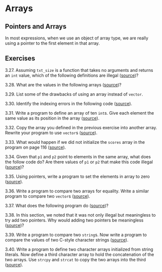 # Arrays

## Pointers and Arrays

In most expressions, when we use an object of array type, we are really using
a pointer to the first element in that array.

## Exercises

3.27. Assuming `txt_size` is a function that takes no arguments and returns an
`int` value, which of the following definitions are illegal
([source](./ex_3_27.cpp))?

3.28. What are the values in the following arrays ([source](./ex_3_28.cpp))?

3.29. List some of the drawbacks of using an array instead of `vector`.

3.30. Identify the indexing errors in the following code
([source](./ex_3_30.cpp)).

3.31. Write a program to define an array of ten `int`s. Give each element the
same value as its position in the array ([source](./ex_3_31.cpp)).

3.32. Copy the array you defined in the previous exercise into another array.
Rewrite your program to use `vector`s ([source](./ex_3_32.cpp)).

3.33. What would happen if we did not initialize the `scores` array in the
program on page 116 ([source](./ex_3_33.cpp)).

3.34. Given that `p1` and `p2` point to elements in the same array, what does
the follow code do? Are there values of `p1` or `p2` that make this code
illegal ([source](./ex_3_34.cpp))?

3.35. Using pointers, write a program to set the elements in array to zero
([source](./ex_3_35.cpp)).

3.36. Write a program to compare two arrays for equality. Write a similar
program to compare two `vector`s ([source](./ex_3_36.cpp)).

3.37. What does the following program do ([source](./ex_3_37.cpp))?

3.38. In this section, we noted that it was not only illegal but meaningless
to try add two pointers. Why would adding two pointers be meaningless
([source](./ex_3_38.cpp))?

3.39. Write a program to compare two `string`s. Now write a program to compare
the values of two C-style character strings ([source](./ex_3_39.cpp)).

3.40. Write a program to define two character arrays initialized from string
literals. Now define a third character array to hold the concatenation of the
two arrays. Use `strcpy` and `strcat` to copy the two arrays into the third
([source](./ex_3_40.cpp)).

